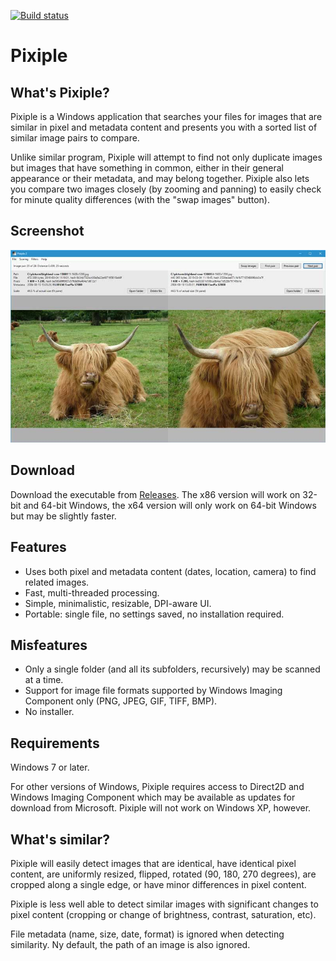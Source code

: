 [![Build status](https://ci.appveyor.com/api/projects/status/ctf2wj6im4d05c0s?svg=true)](https://ci.appveyor.com/project/olaolsso/pixiple)

# Pixiple

## What's Pixiple?

Pixiple is a Windows application that searches your files for images that are similar in pixel and metadata content and presents you with a sorted list of similar image pairs to compare.

Unlike similar program, Pixiple will attempt to find not only duplicate images but images that have something in common, either in their general appearance or their metadata, and may belong together. Pixiple also lets you compare two images closely (by zooming and panning) to easily check for minute quality differences (with the "swap images" button).

## Screenshot

![Screenshot](screenshot.jpg)

## Download

Download the executable from [Releases](https://github.com/olaolsso/pixiple/releases). The x86 version will work on 32-bit and 64-bit Windows, the x64 version will only work on 64-bit Windows but may be slightly faster.

## Features

- Uses both pixel and metadata content (dates, location, camera) to find related images.
- Fast, multi-threaded processing.
- Simple, minimalistic, resizable, DPI-aware UI.
- Portable: single file, no settings saved, no installation required.

## Misfeatures

- Only a single folder (and all its subfolders, recursively) may be scanned at a time.
- Support for image file formats supported by Windows Imaging Component only (PNG, JPEG, GIF, TIFF, BMP).
- No installer.

## Requirements

Windows 7 or later.

For other versions of Windows, Pixiple requires access to Direct2D and Windows Imaging Component which may be available as updates for download from Microsoft. Pixiple will not work on Windows XP, however.

## What's similar?

Pixiple will easily detect images that are identical, have identical pixel content, are uniformly resized, flipped, rotated (90, 180, 270 degrees), are cropped along a single edge, or have minor differences in pixel content.

Pixiple is less well able to detect similar images with significant changes to pixel content (cropping or change of brightness, contrast, saturation, etc).

File metadata (name, size, date, format) is ignored when detecting similarity. Ny default, the path of an image is also ignored.
